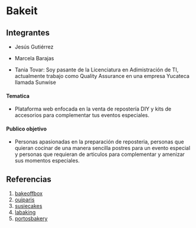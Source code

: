 # Bakeit

<h2>Integrantes</h2>

- Jesús Gutiérrez
  
- Marcela Barajas
  
- Tania Tovar: Soy pasante de la Licenciatura en Adimistración de TI, actualmente trabajo como Quality Assurance en una empresa Yucateca llamada Sunwise

<h4>Tematica</h4>

- Plataforma web enfocada en la venta de repostería DIY y kits de accesorios para complementar tus eventos especiales.

<h4>Publico objetivo</h4>

- Personas apasionadas en la preparación de reposteria, personas que quieran cocinar de una manera sencilla postres para un evento especial y personas que requieran de articulos para complementar y amenizar sus momentos especiales.

<h2>Referencias</h2>

1. [bakeoffbox](https://bakeoffbox.co.uk/)
2. [ouiparis](https://ouiparis.ec/)
3. [susiecakes](http://susiecakes.com/)
4. [labaking](https://labaking.com/#!home)
5. [portosbakery](https://www.portosbakery.com)
